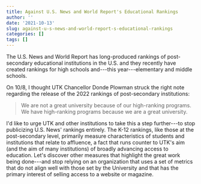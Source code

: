 ```yaml
---
title: Against U.S. News and World Report's Educational Rankings
author: ''
date: '2021-10-13'
slug: against-u-s-news-and-world-report-s-educational-rankings
categories: []
tags: []
---
```


The U.S. News and World Report has long-produced rankings of post-secondary educational institutions in the U.S. and they recently have created rankings for high schools and---this year---elementary and middle schools.

On 10/8, I thought UTK Chancellor Donde Plowman struck the right note regarding the release of the 2022 rankings of post-secondary institutions:

> We are not a great university because of our high-ranking programs. We have high-ranking programs because we are a great university.

I'd like to urge UTK and other institutions to take this a step further---to stop publicizing U.S. News' rankings entirely. The K-12 rankings, like those at the post-secondary level, primarily measure characteristics of students and institutions that relate to affluence, a fact that runs counter to UTK's aim (and the aim of many institutions) of broadly advancing access to education. Let's discover other measures that highlight the great work being done---and stop relying on an organization that uses a set of metrics that do not align well with those set by the University and that has the primary interest of selling access to a website or magazine.
